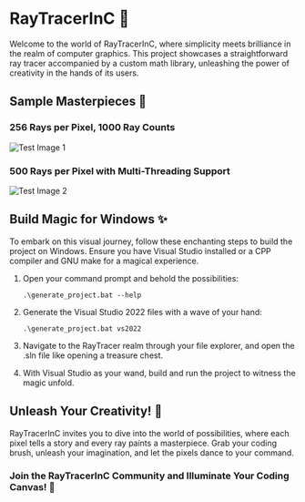 # RayTracerInC 🚀

Welcome to the world of RayTracerInC, where simplicity meets brilliance in the realm of computer graphics. This project showcases a straightforward ray tracer accompanied by a custom math library, unleashing the power of creativity in the hands of its users.

## Sample Masterpieces 🎨

### 256 Rays per Pixel, 1000 Ray Counts
![Test Image 1](https://user-images.githubusercontent.com/56222543/217295338-0efecda9-f626-4c71-a151-8e24dd177460.jpg)

### 500 Rays per Pixel with Multi-Threading Support
![Test Image 2](https://user-images.githubusercontent.com/56222543/233251704-b224f793-3128-4b61-a501-f288edb8c9fa.jpg)

## Build Magic for Windows ✨

To embark on this visual journey, follow these enchanting steps to build the project on Windows. Ensure you have Visual Studio installed or a CPP compiler and GNU make for a magical experience.

1. Open your command prompt and behold the possibilities:
    ```batch
    .\generate_project.bat --help
    ```

2. Generate the Visual Studio 2022 files with a wave of your hand:
    ```batch
    .\generate_project.bat vs2022
    ```

3. Navigate to the RayTracer realm through your file explorer, and open the .sln file like opening a treasure chest.

4. With Visual Studio as your wand, build and run the project to witness the magic unfold.

## Unleash Your Creativity! 🚀

RayTracerInC invites you to dive into the world of possibilities, where each pixel tells a story and every ray paints a masterpiece. Grab your coding brush, unleash your imagination, and let the pixels dance to your command.

### Join the RayTracerInC Community and Illuminate Your Coding Canvas! 🌟

